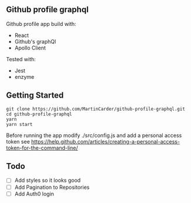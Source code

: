 ## Github profile graphql

Github profile app build with:

* React
* Github's graphQl
* Apollo Client

Tested with:

* Jest
* enzyme

## Getting Started

```
git clone https://github.com/MartinCarder/github-profile-graphql.git
cd github-profile-graphql
yarn
yarn start
```

Before running the app modify ./src/config.js and add a personal access token see https://help.github.com/articles/creating-a-personal-access-token-for-the-command-line/

## Todo

- [ ] Add styles so it looks good
- [ ] Add Pagination to Repositories
- [ ] Add Auth0 login
